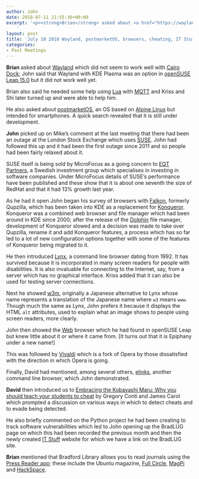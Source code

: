 ```yaml
---
author: John
date: 2018-07-11 21:55:36+00:00
excerpt: '<p><strong>Brian</strong> asked about <a href="https://wayland.freedesktop.org/" type="text/html">Wayland</a> which did not seem to work well with <a href="https://www.glx-dock.org/" type="text/html">Cairo Dock</a>; John said that Wayland with KDE Plasma was an option in <a href="https://software.opensuse.org/distributions/leap" type="text/html">openSUSE Leap 15.0</a> but it did not work well yet.</p>
	'
layout: post
title: 'July 10 2018 Wayland, postmarketOS, browsers, cheating, IT Stuff and Press Reader Meet'
categories:
- Past Meetings
---
```


<p><strong>Brian</strong> asked about <a href="https://wayland.freedesktop.org/" type="text/html">Wayland</a> which did not seem to work well with <a href="https://www.glx-dock.org/" type="text/html">Cairo Dock</a>; John said that Wayland with KDE Plasma was an option in <a href="https://software.opensuse.org/distributions/leap" type="text/html">openSUSE Leap 15.0</a> but it did not work well yet.</p><p>Brian also said he needed some help using <a href="https://www.lua.org/" type="text/html">Lua</a> with <a href="http://mqtt.org/" type="text/html">MQTT</a> and Kriss and Shi later turned up and were able to help him.</p><p>He also asked about <a href="https://wiki.postmarketos.org/wiki/Main_Page" type="text/html">postmarketOS</a>, an OS based on <a href="https://alpinelinux.org/" type="text/html">Alpine Linux</a> but intended for smartphones. A quick search revealed that it is still under development.</p><p><strong>John</strong> picked up on Mike’s comment at the last meeting that there had been an outage at the London Stock Exchange which uses <a href="https://www.suse.com/" type="text/html">SUSE</a>. John had followed this up and it had been the first outage since 2011 and so people had been fairly relaxed about it.</p><p>SUSE itself is being sold by MicroFocus as a going concern to <a href="https://www.eqtpartners.com/" type="text/html">EQT Partners</a>, a Swedish investment group which specialises in investing in software companies. Under MicroFocus details of SUSE’s performance have been published and these show that it is about one seventh the size of RedHat and that it had 13% growth last year.</p><p>As he had it open John began his survey of browsers with <a href="https://www.falkon.org/" type="text/html">Falkon</a>, formerly Qupzilla, which has been taken into KDE as a replacement for <a href="https://en.wikipedia.org/wiki/Konqueror" type="text/html">Konqueror</a>. Konqueror was a combined web browser and file manager which had been around in KDE since 2000; after the release of the <a href="https://en.wikipedia.org/wiki/Dolphin_(file_manager)" type="text/html">Dolphin</a> file manager, development of Konqueror slowed and a decision was made to take over Qupzilla, rename it and add Konqueror features, a process which has so far led to a lot of new configuration options together with some of the features of Konqueror being migrated to it.</p><p>He then introduced <a href="http://lynx.invisible-island.net/" type="text/html">Lynx</a>, a command line browser dating from 1992. It has survived because it is incorporated in many screen readers for people with disabilities. It is also invaluable for connecting to the Internet, say, from a server which has no graphical interface. Kriss added that it can also be used for testing server connections.</p><p>Next he showed <a href="http://w3m.sourceforge.net/" type="text/html">w3m</a>, originally a Japanese alternative to Lynx whose name represents a translation of the Japanese name where <code>w3</code> means <code>www</code>. Though much the same as Lynx, John prefers it because it displays the HTML <code>alt</code> attributes, used to explain what an image shows to people using screen readers, more clearly.</p><p>John then showed the <a href="https://wiki.gnome.org/Apps/Web" type="text/html">Web</a> browser which he had found in openSUSE Leap but knew little about it or where it came from. [It turns out that it is Epiphany under a new name!]</p><p>This was followed by <a href="https://vivaldi.com/" type="text/html">Vivaldi</a> which is a fork of Opera by those dissatisfied with the direction in which Opera is going.</p><p>Finally, David had mentioned, among several others, <a href="http://elinks.or.cz/" type="text/html">elinks</a>, another command line browser, which John demonstrated.</p><p><strong>David</strong> then introduced us to <a href="http://www.rumint.org/gregconti/publications/KobayashiMaru_PrePub.pdf" type="application/pdf">Embracing the Kobayashi Maru: Why you should teach your students to cheat</a> by Gregory Conti and James Carol which prompted a discussion on various ways in which to detect cheats and to evade being detected.</p><p>He also briefly commented on the Python project he had been creating to track software vulnerabilities which led to John opening up the BradLUG page on which this had been recorded the previous month and then the newly created <a href="http://itstuff.org.uk/" type="text/html">IT Stuff</a> website for which we have a link on the BradLUG site.</p><p><strong>Brian</strong> mentioned that Bradford Library allows you to read journals using the <a href="https://care.pressreader.com/hc/en-us/articles/204520009-Download-the-latest-app" type="text/html">Press Reader app</a>; these include the Ubuntu magazine, <a href="https://fullcirclemagazine.org/" type="text/html">Full Circle</a>, <a href="https://www.raspberrypi.org/magpi/" type="text/html">MagPi</a> and <a href="https://hackspace.raspberrypi.org/" type="text/html">HackSpace</a>.</p>
